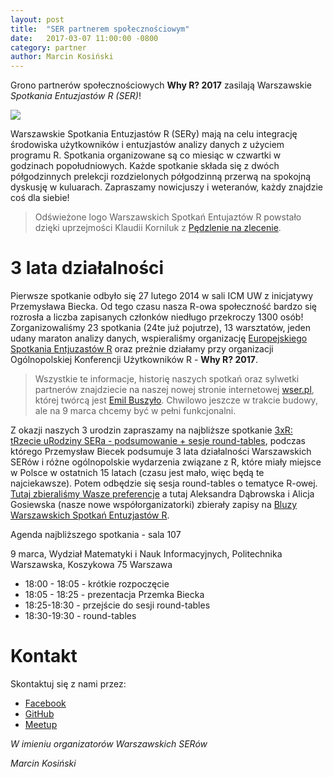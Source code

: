 ```yaml
---
layout: post
title:  "SER partnerem społecznościowym"
date:   2017-03-07 11:00:00 -0800
category: partner
author: Marcin Kosiński
---
```

  
Grono partnerów społecznościowych **Why R? 2017** zasilają Warszawskie *Spotkania Entuzjastów R (SER)*!

<img src="/blog/img/ser.jpg">  
  
Warszawskie Spotkania Entuzjastów R (SERy) mają na celu integrację środowiska użytkowników i entuzjastów analizy danych z użyciem programu R. Spotkania organizowane są co miesiąc w czwartki w godzinach popołudniowych. Każde spotkanie składa się z dwóch półgodzinnych prelekcji rozdzielonych półgodzinną przerwą na spokojną dyskusję w kuluarach.
Zapraszamy nowicjuszy i weteranów, każdy znajdzie coś dla siebie!

> Odświeżone logo Warszawskich Spotkań Entujaztów R powstało dzięki uprzejmości Klaudii Korniluk z [Pędzlenie na zlecenie](https://www.facebook.com/pedzlenie/).

# 3 lata działalności

Pierwsze spotkanie odbyło się 27 lutego 2014 w sali ICM UW z inicjatywy Przemysława Biecka. Od tego czasu nasza R-owa społeczność bardzo się rozrosła a liczba zapisanych członków niedługo przekroczy 1300 osób! 
Zorganizowaliśmy 23 spotkania (24te już pojutrze), 13 warsztatów, jeden udany maraton analizy danych, wspieraliśmy organizację [Europejskiego Spotkania Entjuzastów R](http://erum.ue.poznan.pl/) oraz preżnie działamy przy organizacji Ogólnopolskiej Konferencji Użytkowników R  - **Why R? 2017**.

> Wszystkie te informacje, historię naszych spotkań oraz sylwetki partnerów znajdziecie na naszej nowej stronie internetowej [wser.pl](http://wser.pl/), której twórcą jest [Emil Buszyło](https://github.com/EmilBuszylo/). Chwilowo jeszcze w trakcie budowy, ale na 9 marca chcemy być w pełni funkcjonalni.

Z okazji naszych 3 urodzin zapraszamy na najbliższe spotkanie [3xR: tRzecie uRodziny SERa - podsumowanie + sesje round-tables](https://www.meetup.com/Spotkania-Entuzjastow-R-Warsaw-R-Users-Group-Meetup/events/236342018/),
podczas którego Przemysław Biecek podsumuje 3 lata działalności Warszawskich SERów i różne ogólnopolskie wydarzenia związane z R, które miały miejsce w Polsce w ostatnich 15 latach (czasu jest mało, więc będą te najciekawsze). Potem odbędzie się sesja round-tables o tematyce R-owej. [Tutaj zbieraliśmy Wasze preferencje](https://www.facebook.com/events/1375416695864592/permalink/1375424719197123/) a tutaj Aleksandra Dąbrowska i Alicja Gosiewska (nasze nowe współorganizatorki) zbierały zapisy na [Bluzy Warszawskich Spotkań Entuzjastów R](https://www.facebook.com/events/1412915052052421/).

Agenda najbliższego spotkania - sala 107

9 marca, Wydział Matematyki i Nauk Informacyjnych, Politechnika Warszawska, Koszykowa 75 Warszawa

- 18:00 - 18:05 - krótkie rozpoczęcie
- 18:05 - 18:25 - prezentacja Przemka Biecka 
- 18:25-18:30 - przejście do sesji round-tables
- 18:30-19:30 - round-tables
  
# Kontakt

Skontaktuj się z nami przez:

* [Facebook](https://www.facebook.com/SERWarsaw/)
* [GitHub](https://github.com/mi2-warsaw/SER)
* [Meetup](https://www.meetup.com/Spotkania-Entuzjastow-R-Warsaw-R-Users-Group-Meetup/)


*W imieniu organizatorów Warszawskich SERów*

*Marcin Kosiński* 
